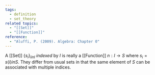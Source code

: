 ```yaml
---
tags:
  - definition
  - set_theory
related topics:
  - "[[Set]]"
  - "[[Function]]"
reference:
  - "Aluffi, P. (2009). Algebra: Chapter 0"
---
```

A [[Set]] $\{s_i\}_{i in I}$ _indexed_ by $I$ is really a [[Function]] $n:I\to S$ where $s_i = s(i)  in S$. They differ from usual sets in that the same element of $S$ can be associated with multiple indices.
